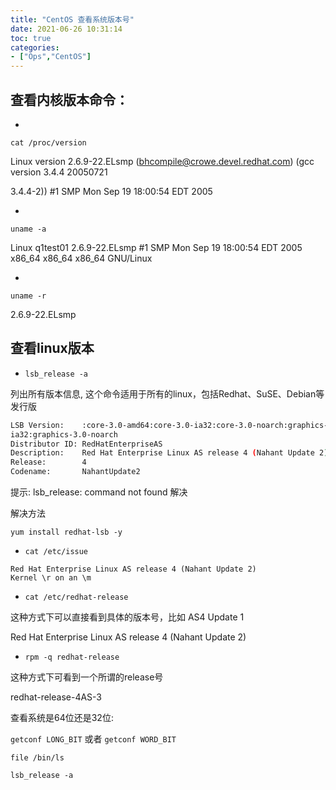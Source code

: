 ```yaml
---
title: "CentOS 查看系统版本号"
date: 2021-06-26 10:31:14
toc: true
categories:
- ["Ops","CentOS"]
---
```


## 查看内核版本命令：

- 
`cat /proc/version`


Linux version 2.6.9-22.ELsmp ([bhcompile@crowe.devel.redhat.com](mailto:bhcompile@crowe.devel.redhat.com)) (gcc version 3.4.4 20050721


3.4.4-2)) #1 SMP Mon Sep 19 18:00:54 EDT 2005

- 
`uname -a`


Linux q1test01 2.6.9-22.ELsmp #1 SMP Mon Sep 19 18:00:54 EDT 2005 x86_64 x86_64 x86_64 GNU/Linux

- 
`uname -r`


2.6.9-22.ELsmp






## 查看linux版本

- `lsb_release -a`

列出所有版本信息, 这个命令适用于所有的linux，包括Redhat、SuSE、Debian等发行版

```sh
LSB Version:    :core-3.0-amd64:core-3.0-ia32:core-3.0-noarch:graphics-3.0-amd64:graphics-3.0-
ia32:graphics-3.0-noarch
Distributor ID: RedHatEnterpriseAS
Description:    Red Hat Enterprise Linux AS release 4 (Nahant Update 2)
Release:        4
Codename:       NahantUpdate2
```

提示: lsb_release: command not found 解决

解决方法

```
yum install redhat-lsb -y
```

- `cat /etc/issue`

```
Red Hat Enterprise Linux AS release 4 (Nahant Update 2)
Kernel \r on an \m
```

- `cat /etc/redhat-release`

这种方式下可以直接看到具体的版本号，比如 AS4 Update 1


Red Hat Enterprise Linux AS release 4 (Nahant Update 2)

- `rpm -q redhat-release`

这种方式下可看到一个所谓的release号


redhat-release-4AS-3

查看系统是64位还是32位:

`getconf LONG_BIT` 或者 `getconf WORD_BIT`


`file /bin/ls`


`lsb_release -a`

